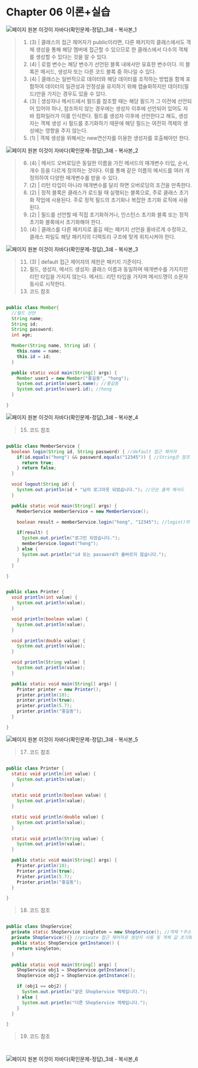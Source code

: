 # Chapter 06 이론+실습
![페이지 원본 이것이 자바다(확인문제-정답)_3쇄 - 복사본_1](https://github.com/emitlight/emitlight/assets/128894133/287801f2-a1a6-4774-86d1-1efdf6a2cc84)
> 1. (3) | 클래스의 접근 제어자가 public이라면, 다른 패키지의 클래스에서도 객체 생성을 통해 해당 멤버에 접근할 수 있으므로 한 클래스에서 다수의 객체를 생성할 수 있다는 것을 알 수 있다.
> 2. (4) | 로컬 변수는 해당 변수가 선언된 블록 내에서만 유효한 변수이다. 이 블록은 메서드, 생성자 또는 다른 코드 블록 중 하나일 수 있다.
> 3. (4) | 클래스는 일반적으로 데이터와 해당 데이터를 조작하는 방법을 함께 포함하여 데이터의 일관성과 안정성을 유지하기 위해 캡슐화하지만 데이터(필드)만을 가지는 경우도 있을 수 있다.
> 4. (3) | 생성자나 메서드에서 필드를 참조할 때는 해당 필드가 그 이전에 선언되어 있어야 하나, 참조하지 않는 경우에는 생성자 이후에 선언되어 있어도 자바 컴파일러가 이를 인식한다.
필드를 생성자 이후에 선언한다고 해도, 생성자는 객체 생성 시 필드를 초기화하기 때문에 해당 필드는 여전히 객체의 생성에는 영향을 주지 않는다.
> 5. (1) | 객체 생성을 위해서는 new연산자를 이용한 생성자를 호출해야만 한다.

![페이지 원본 이것이 자바다(확인문제-정답)_3쇄 - 복사본_2](https://github.com/emitlight/emitlight/assets/128894133/8faaf617-5be9-458f-adac-ec09afb86ed6)
> 6. (4) | 메서드 오버로딩은 동일한 이름을 가진 메서드의 매개변수 타입, 순서, 개수 등을 다르게 정의하는 것이다. 이를 통해 같은 이름의 메서드를 여러 개 정의하여 다양한 매개변수를 받을 수 있다.
> 7. (2) | 리턴 타입이 아니라 매개변수를 달리 하면 오버로딩의 조건을 만족한다.
> 8. (2) | 정적 블록은 클래스가 로드될 때 실행되는 블록으로, 주로 클래스 초기화 작업에 사용된다. 주로 정적 필드의 초기화나 복잡한 초기화 로직에 사용된다.
> 9. (2) | 필드를 선언할 때 직접 초기화하거나, 인스턴스 초기화 블록 또는 정적 초기화 블록에서 초기화해야 한다.
> 10. (4) | 클래스를 다른 패키지로 옮길 때는 패키지 선언을 올바르게 수정하고, 클래스 파일도 해당 패키지의 디렉토리 구조에 맞게 위치시켜야 한다.

![페이지 원본 이것이 자바다(확인문제-정답)_3쇄 - 복사본_3](https://github.com/emitlight/emitlight/assets/128894133/18dc3a56-1b07-4c1e-b45c-57764102ee45)
> 11. (3) | default 접근 제어자의 제한은 패키지 기준이다.
> 12. 필드, 생성자, 메서드
생성자: 클래스 이름과 동일하며 매개변수를 가지지만 리턴 타입을 가지지 않는다.
메서드: 리턴 타입을 가지며 메서드명이 소문자 동사로 시작한다.
> 13. 코드 참조
```java

public class Member{
  //필드 선언
  String name;
  String id;
  String password;
  int age;

  Member(String name, String id) {
    this.name = name;
    this.id = id;
  }

  public static void main(String[] args) {
    Member user1 = new Member("홍길동", "hong");
    System.out.println(user1.name); //홍길동
    System.out.println(user1.id); //hong
  }

}

```

![페이지 원본 이것이 자바다(확인문제-정답)_3쇄 - 복사본_4](https://github.com/emitlight/emitlight/assets/128894133/b6700c73-9a4c-443d-bbb8-6fc5a756b8a1)
> 15. 코드 참조
```java

public class MemberService {
  boolean login(String id, String password) { //default 접근 제어자
    if(id.equals("hong") && password.equals("12345")) { //String은 참조 타입이므로 equals()로 주소값이 아닌 내용을 비교
      return true;
    } return false;
  }

  void logout(String id) {
    System.out.println(id + "님이 로그아웃 되었습니다."); //단순 출력 메서드
  }

  public static void main(String[] args) {
    MemberService memberService = new MemberService();

    boolean result = memberService.login("hong", "12345"); //login()의 리턴 타

    if(result) {
      System.out.println("로그인 되었습니다.");
      memberService.logout("hong");
    } else {
      System.out.println("id 또는 password가 올바르지 않습니다.");
    }
  }

}

```

```java

public class Printer {
  void println(int value) {
    System.out.println(value);
  }

  void println(boolean value) {
    System.out.println(value);
  }

  void println(double value) {
    System.out.println(value);
  }

  void println(String value) {
    System.out.println(value);
  }

  public static void main(String[] args) {
    Printer printer = new Printer();
    printer.println(10);
    printer.println(true);
    printer.println(5.7);
    printer.println("홍길동");
  }

}

```

![페이지 원본 이것이 자바다(확인문제-정답)_3쇄 - 복사본_5](https://github.com/emitlight/emitlight/assets/128894133/a8fb73b6-1855-4fd5-a53c-65fa95a90163)
> 17. 코드 참조
```java

public class Printer {
  static void println(int value) {
    System.out.println(value);
  }

  static void println(boolean value) {
    System.out.println(value);
  }

  static void println(double value) {
    System.out.println(value);
  }

  static void println(String value) {
    System.out.println(value);
  }

  public static void main(String[] args) {
    Printer.println(10);
    Printer.println(true);
    Printer.println(5.7);
    Printer.println("홍길동");  
  }

}

```
> 18. 코드 참조
```java

public class ShopService{
  private static ShopService singleton = new ShopService(); //객체 *주소값을 singleton에 저장
  private ShopService(){} //private 접근 제어자로 생성자 사용 및 객체 값 초기화 제한
  public static ShopService getInstance() {
    return singleton;
  }

  public static void main(String[] args) {
    ShopService obj1 = ShopService.getInstance();
    ShopService obj2 = ShopService.getInstance();

    if (obj1 == obj2) {
      System.out.println("같은 ShopService 객체입니다.");
    } else {
      System.out.println("다른 ShopService 객체입니다.");
    }
  }

}

```
> 19. 코드 참조
```java



```
![페이지 원본 이것이 자바다(확인문제-정답)_3쇄 - 복사본_6](https://github.com/emitlight/emitlight/assets/128894133/f4e005e6-c693-4638-a3f6-e42f47812dff)
